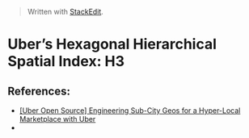 


> Written with [StackEdit](https://stackedit.io/).

# Uber’s Hexagonal Hierarchical Spatial Index: H3

## References:

- [[Uber Open Source] Engineering Sub-City Geos for a Hyper-Local Marketplace with Uber](https://www.youtube.com/watch?v=wDuKeUkNLkQ)
- 
<!--stackedit_data:
eyJoaXN0b3J5IjpbMTU0NjExNzI2MF19
-->